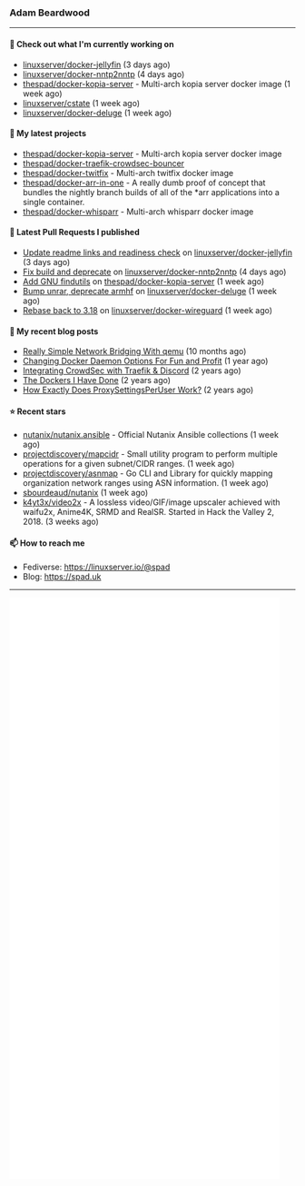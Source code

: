 ### Adam Beardwood
---
#### 👷 Check out what I'm currently working on

- [linuxserver/docker-jellyfin](https://github.com/linuxserver/docker-jellyfin) (3 days ago)
- [linuxserver/docker-nntp2nntp](https://github.com/linuxserver/docker-nntp2nntp) (4 days ago)
- [thespad/docker-kopia-server](https://github.com/thespad/docker-kopia-server) - Multi-arch kopia server docker image  (1 week ago)
- [linuxserver/cstate](https://github.com/linuxserver/cstate) (1 week ago)
- [linuxserver/docker-deluge](https://github.com/linuxserver/docker-deluge) (1 week ago)

#### 🌱 My latest projects

- [thespad/docker-kopia-server](https://github.com/thespad/docker-kopia-server) - Multi-arch kopia server docker image 
- [thespad/docker-traefik-crowdsec-bouncer](https://github.com/thespad/docker-traefik-crowdsec-bouncer)
- [thespad/docker-twitfix](https://github.com/thespad/docker-twitfix) - Multi-arch twitfix docker image
- [thespad/docker-arr-in-one](https://github.com/thespad/docker-arr-in-one) - A really dumb proof of concept that bundles the nightly branch builds of all of the *arr applications into a single container.
- [thespad/docker-whisparr](https://github.com/thespad/docker-whisparr) - Multi-arch whisparr docker image

#### 🔨 Latest Pull Requests I published

- [Update readme links and readiness check](https://github.com/linuxserver/docker-jellyfin/pull/203) on [linuxserver/docker-jellyfin](https://github.com/linuxserver/docker-jellyfin) (3 days ago)
- [Fix build and deprecate](https://github.com/linuxserver/docker-nntp2nntp/pull/11) on [linuxserver/docker-nntp2nntp](https://github.com/linuxserver/docker-nntp2nntp) (4 days ago)
- [Add GNU findutils](https://github.com/thespad/docker-kopia-server/pull/3) on [thespad/docker-kopia-server](https://github.com/thespad/docker-kopia-server) (1 week ago)
- [Bump unrar, deprecate armhf](https://github.com/linuxserver/docker-deluge/pull/184) on [linuxserver/docker-deluge](https://github.com/linuxserver/docker-deluge) (1 week ago)
- [Rebase back to 3.18](https://github.com/linuxserver/docker-wireguard/pull/279) on [linuxserver/docker-wireguard](https://github.com/linuxserver/docker-wireguard) (1 week ago)

#### 📜 My recent blog posts

- [Really Simple Network Bridging With qemu](https://spad.uk/really-simple-network-bridging-with-qemu/) (10 months ago)
- [Changing Docker Daemon Options For Fun and Profit](https://spad.uk/changing-docker-daemon-options-for-fun-and-profit/) (1 year ago)
- [Integrating CrowdSec with Traefik &amp; Discord](https://spad.uk/integrating-crowdsec-with-traefik-discord/) (2 years ago)
- [The Dockers I Have Done](https://spad.uk/the-dockers-ive-done/) (2 years ago)
- [How Exactly Does ProxySettingsPerUser Work?](https://spad.uk/how-does-proxysettingsperuser-work/) (2 years ago)

#### ⭐ Recent stars

- [nutanix/nutanix.ansible](https://github.com/nutanix/nutanix.ansible) - Official Nutanix Ansible collections (1 week ago)
- [projectdiscovery/mapcidr](https://github.com/projectdiscovery/mapcidr) - Small utility program to perform multiple operations for a given subnet/CIDR ranges. (1 week ago)
- [projectdiscovery/asnmap](https://github.com/projectdiscovery/asnmap) - Go CLI and Library for quickly mapping organization network ranges using ASN information. (1 week ago)
- [sbourdeaud/nutanix](https://github.com/sbourdeaud/nutanix) (1 week ago)
- [k4yt3x/video2x](https://github.com/k4yt3x/video2x) - A lossless video/GIF/image upscaler achieved with waifu2x, Anime4K, SRMD and RealSR. Started in Hack the Valley 2, 2018. (3 weeks ago)

#### 📫 How to reach me
- Fediverse: https://linuxserver.io/@spad
- Blog: https://spad.uk
---
<img src="https://raw.githubusercontent.com/thespad/thespad/main/github-metrics.svg">
